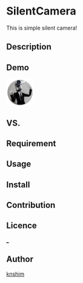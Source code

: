 SilentCamera
====

This is simple silent camera!

## Description

## Demo
![Build Status](https://raw.githubusercontent.com/knshim/Released/master/Android/SilentCamera/app/src/main/res/mipmap-hdpi/ic_launcher.png)

## VS. 

## Requirement

## Usage

## Install

## Contribution

## Licence

[_](https://github.com/tcnksm/tool/blob/master/LICENCE)

## Author

[knshim](https://github.com/knshim)
